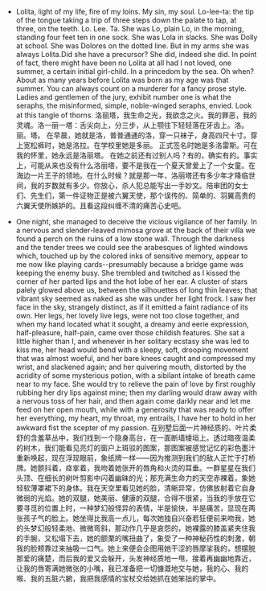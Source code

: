 * Lolita, light of my life, fire of my loins. My sin, my soul. Lo-lee-ta: the tip  of  the tongue taking a trip of three steps down the palate to tap, at three, on the teeth. Lo. Lee. Ta. She was Lo, plain Lo, in the morning, standing four  feet  ten  in  one sock.  She  was  Lola in slacks. She was Dolly at school. She was Dolores on the dotted line. But in my arms she was always Lolita.Did she have a precursor? She did, indeed she did. In  point  of  fact, there  might  have  been  no  Lolita  at  all had I not loved, one summer, a
certain initial girl-child. In a princedom by the sea.  Oh  when?  About  as many  years before Lolita was born as my age was that summer. You can always count on a murderer for a fancy prose style. Ladies and gentlemen of the  jury,  exhibit  number  one  is  what  the
seraphs, the misinformed, simple, noble-winged seraphs, envied. Look at this tangle of thorns.   洛丽塔，我生命之光，我欲念之火。我的罪恶，我的灵魂。洛一丽一塔：舌尖向上，分三步，从上颚往下轻轻落在牙齿上。洛。丽。塔。 在早晨，她就是洛，普普通通的洛，穿一只袜子，身高四尺十寸。穿上宽松裤时，她是洛拉。在学校里她是多丽。 正式签名时她是多洛雷斯。可在我的怀里，她永远是洛丽塔。 在她之前还有过别人吗？有的，确实有的。事实上，可能从来也没有什么洛丽塔，要不是我在一个夏天曾爱上了一个女童。在海边一片王子的领地。在什么时候？就是那一年，洛丽塔还有多少年才降临世间，我的岁数就有多少。你放心，杀人犯总能写出一手妙文。陪审团的女士们、先生们，第一件证物正是被六翼天使，那个误传的、简单的、羽翼高贵的六翼天使所嫉妒的。且看这段纠缠不清的痛苦心史吧。

* One night, she managed to deceive the vicious vigilance of her family. In a nervous and slender-leaved mimosa grove at the back of their villa we found a perch on the  ruins  of  a  low  stone  wall. Through  the  darkness  and  the tender trees we could see the arabesques of lighted windows which, touched up by the colored inks of  sensitive  memory, appear  to  me  now like playing cards--presumably because a bridge game was keeping the enemy busy. She trembled and twitched as I kissed the corner  of her  parted  lips  and  the  hot  lobe of her ear. A cluster of stars palely glowed above us, between the silhouettes of long thin leaves;  that  vibrant sky  seemed as naked as she was under her light frock. I saw her face in the sky, strangely distinct, as if it emitted a faint radiance of its  own.  Her legs,  her  lovely  live legs, were not too close together, and when my hand located what it  sought,  a  dreamy  and  eerie  expression,  half-pleasure, half-pain,  came  over those childish features. She sat a little higher than I, and whenever in her solitary ecstasy she was led to  kiss  me,  her  head would  bend  with  a sleepy, soft, drooping movement that was almost woeful, and her bare knees caught and compressed my wrist, and slackened again;  and her  quivering  mouth,  distorted by the acridity of some mysterious potion, with a sibilant intake of breath came near to my  face.  She  would  try  to relieve the pain of love by first roughly rubbing her dry lips against mine; then  my  darling  would draw away with a nervous toss of her hair, and then again come darkly near and let me feed on  her  open  mouth,  while  with  a generosity  that  was ready to offer her everything, my heart, my throat, my entrails, I have her to hold in her awkward fist the scepter of my passion. 在别墅后面一片神经质的、叶片柔舒的含羞草丛中，我们找到一个隐身高台，在一面断墙矮垣上。透过暗夜温柔的树木，我们能看见亮灯的窗户上斑驳的图案，那图案被感觉记忆的彩色墨汁重新唤起，现在浮现眼前，象纸牌一样——因为推测到我们的敌人正忙于打桥牌。她颤抖着，痉挛着，我吻着她张开的唇角和火烫的耳垂。一群星星在我们头顶、在细长的树叶剪影中闪着幽昧的光；那充满生命力的天空赤裸着，象她轻软薄罩裙下的身体。我在天空里看见她的脸，清晰异常，仿佛放射着它自身微弱的光焰。她的双腿，她美丽、健康的双腿，合得不很紧，当我的手放在它要寻觅的位置上时，一种梦幻般怪异的表情，半是愉快，半是痛苦，显现在两张孩子气的脸上。她坐得比我高一点儿，每次她独自兴奋若狂便前来吻我，她的头梦幻般轻柔地、微微弯斜，那动作几乎是哀怨的，她裸露的膝盖紧夹住我的手腕，又松塌下去，她的颤栗的嘴扭曲了，象受了一种神秘药性的刺激，朝我的脸颊靠过来抽吸一口气。她上来便会企图用她干涩的唇摩挲我的，想摆脱那爱的痛楚，而后我的爱又会躲开，头发神经质地一甩，接着再幽幽地靠近，让我的唇寄满她微张的小嘴，我已准备把一切慷溉地交与她，我的心、我的喉、我的五脏六腑，我把我感情的宝杖交给她抓在她笨拙的掌中。

